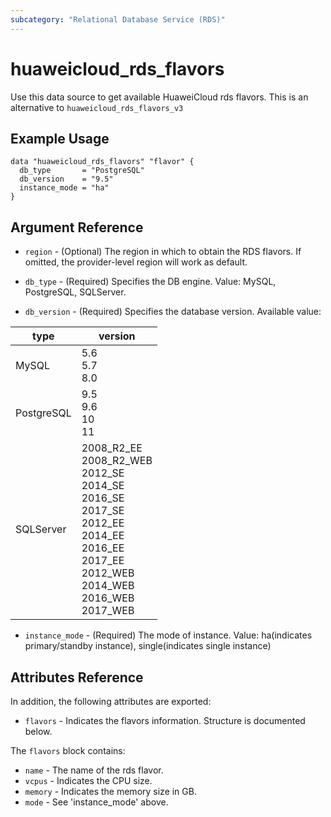 ```yaml
---
subcategory: "Relational Database Service (RDS)"
---
```


# huaweicloud\_rds\_flavors

Use this data source to get available HuaweiCloud rds flavors.
This is an alternative to `huaweicloud_rds_flavors_v3`

## Example Usage

```hcl
data "huaweicloud_rds_flavors" "flavor" {
  db_type       = "PostgreSQL"
  db_version    = "9.5"
  instance_mode = "ha"
}
```

## Argument Reference

* `region` - (Optional) The region in which to obtain the RDS flavors. If omitted, the provider-level region will work as default.

* `db_type` - (Required) Specifies the DB engine. Value: MySQL, PostgreSQL, SQLServer.

* `db_version` -
  (Required)
  Specifies the database version. Available value:

type | version
---- | ---
MySQL| 5.6 <br>5.7 <br>8.0
PostgreSQL | 9.5 <br> 9.6 <br>10 <br>11
SQLServer| 2008_R2_EE <br>2008_R2_WEB <br>2012_SE <br>2014_SE <br>2016_SE <br>2017_SE <br>2012_EE <br>2014_EE <br>2016_EE <br>2017_EE <br>2012_WEB <br>2014_WEB <br>2016_WEB <br>2017_WEB

* `instance_mode` - (Required) The mode of instance. Value: ha(indicates primary/standby instance), single(indicates single instance)

## Attributes Reference

In addition, the following attributes are exported:

* `flavors` -
  Indicates the flavors information. Structure is documented below.

The `flavors` block contains:

* `name` - The name of the rds flavor.
* `vcpus` - Indicates the CPU size.
* `memory` - Indicates the memory size in GB.
* `mode` - See 'instance_mode' above.
